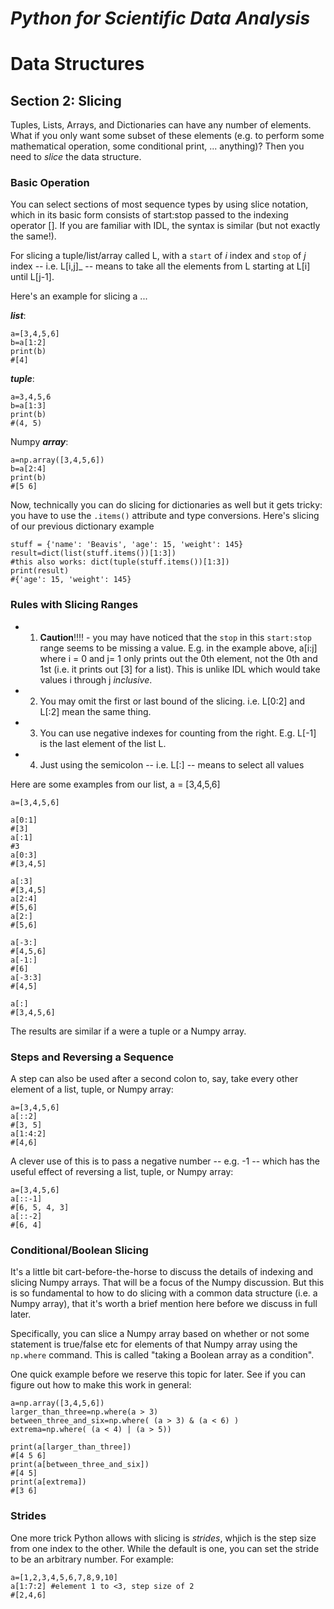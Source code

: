 # _Python for Scientific Data Analysis_

# Data Structures

## Section 2: Slicing

Tuples, Lists, Arrays, and Dictionaries can have any number of elements.  What if you only want some subset of these elements (e.g. to perform some mathematical operation, some conditional print, ... anything)?   Then you need to _slice_ the data structure.

### Basic Operation
You can select sections of most sequence types by using slice notation, which in itsbasic form consists of start:stop passed to the indexing operator [].  If you are familiar with IDL, the syntax is similar (but not exactly the same!).

For slicing a tuple/list/array called L, with a `start` of _i_ index and `stop` of _j_ index -- i.e. L[i,j]_ -- means to take all the elements from L starting at L[i] until L[j-1].

Here's an example for slicing a ...

 **_list_**:

```
a=[3,4,5,6]
b=a[1:2]
print(b)
#[4]
```

**_tuple_**:

```
a=3,4,5,6
b=a[1:3]
print(b)
#(4, 5)
```

Numpy **_array_**:

```
a=np.array([3,4,5,6])
b=a[2:4]
print(b)
#[5 6]
```

Now, technically you can do slicing for dictionaries as well but it gets tricky: you have to use the ``.items()`` attribute and type conversions.   Here's slicing of our previous dictionary example

```
stuff = {'name': 'Beavis', 'age': 15, 'weight': 145}
result=dict(list(stuff.items())[1:3])
#this also works: dict(tuple(stuff.items())[1:3])
print(result)
#{'age': 15, 'weight': 145}
```
### Rules with Slicing Ranges

* 1. **Caution**!!!! - you may have noticed that the `stop` in this `start:stop` range seems to be missing a value.  E.g. in the example above, a[i:j] where i = 0 and j= 1 only prints out the 0th element, not the 0th and 1st (i.e. it prints out [3] for a list).   This is unlike IDL which would take values i through j _inclusive_.  
* 2. You may omit the first or last bound of the slicing.  i.e. L[0:2] and L[:2] mean the same thing.
* 3. You can use negative indexes for counting from the right.   E.g. L[-1] is the last element of the list L.  
* 4. Just using the semicolon -- i.e. L[:] -- means to select all values 

Here are some examples from our list, a = [3,4,5,6]

```
a=[3,4,5,6]

a[0:1]
#[3]
a[:1]
#3
a[0:3]
#[3,4,5]

a[:3]
#[3,4,5]
a[2:4]
#[5,6]
a[2:]
#[5,6]

a[-3:]
#[4,5,6]
a[-1:]
#[6]
a[-3:3]
#[4,5]

a[:]
#[3,4,5,6]
```

The results are similar if a were a tuple or a Numpy array.

### Steps and Reversing a Sequence

A step can also be used after a second colon to, say, take every other element of a list, tuple, or Numpy array:

```
a=[3,4,5,6]
a[::2]
#[3, 5]
a[1:4:2]
#[4,6]
```

A clever use of this is to pass a negative number -- e.g. -1 --  which has the useful effect of reversing a list, tuple, or Numpy array:

```
a=[3,4,5,6]
a[::-1]
#[6, 5, 4, 3]
a[::-2]
#[6, 4]
```

### Conditional/Boolean Slicing

It's a little bit cart-before-the-horse to discuss the details of indexing and slicing Numpy arrays.  That will be a focus of the Numpy discussion.  But this is so fundamental to how to do slicing with a common data structure (i.e. a Numpy array), that it's worth a brief mention here before we discuss in full later.  

Specifically, you can slice a Numpy array based on whether or not some statement is true/false etc for elements of that Numpy array using the ``np.where`` command.   This is called "taking a Boolean array as a condition".  

One quick example before we reserve this topic for later.  See if you can figure out how to make this work in general:

```
a=np.array([3,4,5,6])
larger_than_three=np.where(a > 3)
between_three_and_six=np.where( (a > 3) & (a < 6) )
extrema=np.where( (a < 4) | (a > 5))

print(a[larger_than_three])
#[4 5 6]
print(a[between_three_and_six])
#[4 5]
print(a[extrema])
#[3 6]
``` 

### Strides

One more trick Python allows with slicing is _strides_, whjich is the step size from one index to the other.   While the default is one, you can set the stride to be an arbitrary number.  For example:

```
a=[1,2,3,4,5,6,7,8,9,10]
a[1:7:2] #element 1 to <3, step size of 2
#[2,4,6]
```